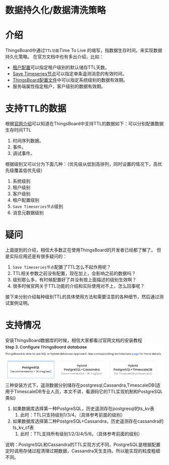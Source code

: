 # 数据持久化/数据清洗策略                                        
 

# 介绍

ThingsBoard中通过`TTL功能`Time To Live 的缩写，指数据生存时间，来实现数据持久化策略。
在官方文档中也有多出介绍，比如：

- [租户配置](https://thingsboard.io/docs/user-guide/tenant-profiles/)可以指定租户级别的默认储存TTL天数。
- [Save Timeseries节点](https://thingsboard.io/docs/user-guide/rule-engine-2-0/action-nodes/#save-timeseries-node)可以指定单条遥测消息的有效时间。
- [ThingsBoard配置文件](https://thingsboard.io/docs/user-guide/install/config/)中可以指定系统级别的数据有效期。
- 服务端属性指定租户，客户级别的数据有效期。
   

# 支持TTL的数据

根据[官网介绍](https://thingsboard.io/docs/user-guide/install/config/#thingsboardconf)可以知道在ThingsBoard中支持TTL的数据如下：可以分别配置数据生存时间TTL

1. 时间序列数据。
2. 事件。
3. 调试事件。

根据级别又可以分为下面几种：（优先级从低到高排列，同时设置的情况下，高优先级覆盖低优先级）

1. 系统级别
2. 租户级别
3. 客户级别
4. 租户配置级别
5. `Save Timeseries节点`级别
6. 消息元数据级别
    

# 疑问

上面提到的介绍，相信大多数正在使用ThingsBoard的开发者已经都了解了。
但是实际应用还是有很多疑问的：

1. `Save Timeseries节点`配置了TTL怎么不起作用呢？
2. TTL相关参数之前没有配置，现在加上，会影响之前的数据吗？
3. 级别那么多，有时候配置好了并没有按上面描述的级别生效啊？
4. 很多时候官网关于TTL功能的介绍和实际使用对不上，怎么回事呢？

接下来分别介绍每种级别TTL的具体使用方法和需要注意的各种细节，然后通过测试案例证明。
 

# 支持情况

安装ThingsBoard数据库的时候，相信大家都看过官网文档的安装教程
![image.png](Imag/54b24de509128389a8a6becbfb4ddeec.png)
三种安装方式下，遥测数据分别储存在postgresql,Cassandra,TimescaleDB(适用于TimescaleDB专业人员，本文不讲，看源码它的TTL实现机制和PostgreSQL类似)

1. 如果数据库选择第一种PostgreSQL，历史遥测存在postgresql的ts_kv表   
   1. 此时：TTL只支持级别1/3/4。（具体参考前面的级别）
2. 如果数据库选择第二种PostgreSQL+Cassandra，历史遥测存在cassandra的ts_kv_cf表   
   1. 此时：TTL支持所有级别1/2/3/4/5/6。（具体参考前面的级别）

说明：PostgreSQL和Cassandra的TTL实现方式不同，PostgreSQL是根据配置定时调用存储过程清理过期数据，Cassandra天生支持。所以能实现的粒度粗细不同。